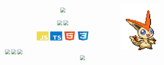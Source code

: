 

  <h1 align="center"> 
    
<img src="https://readme-typing-svg.herokuapp.com?font=Monoton&size=40&letterSpacing=3px&duration=2500&pause=500&color=E7CA91&background=C24D06B9&center=true&vCenter=true&width=900&height=100&lines=Opa%2C+j%C3%A1+nos+vimos+antes%3F;Se+n%C3%A3o%2C+prazer%2C+sou+o+Os%C3%A9ias!;Um+simples+ot%C3%A1rio+;que+gosta+de+aprender+e+criar">

  <img align="right" alt="Oséias-Victini" whidth="100" height="150" src="./Victini.gif">
    
  </h1>

  <div align="center" valign="top">

<img heigt="100em" src="https://github-readme-stats.vercel.app/api?username=Oseias-Augusto&show_icons=true&bg_color=e7ca91&title_color=000000&text_color=c24d06&icon_color=000000">

<img heigt="100em" src="https://github-readme-stats.vercel.app/api/top-langs/?username=Oseias-Augusto&show_icons=true&bg_color=e7ca91&title_color=000000&text_color=c24d06&icon_color=000000">

  </div>

<div align="center" valign="top"><br>
  <img align="center" alt="Js" height="30" width="40" src="https://raw.githubusercontent.com/devicons/devicon/master/icons/javascript/javascript-plain.svg">
  <img align="center" alt="Js" height="30" width="40" src="https://raw.githubusercontent.com/devicons/devicon/master/icons/typescript/typescript-plain.svg">
  <img align="center" alt="HTML" height="30" width="40" src="https://raw.githubusercontent.com/devicons/devicon/master/icons/html5/html5-original.svg">
  <img align="center" alt="CSS" height="30" width="40" src="https://raw.githubusercontent.com/devicons/devicon/master/icons/css3/css3-original.svg">
</div>

##

<div> 
  <a href="https://www.instagram.com/ze_augustofpm?igsh=ZGdlazBkMWhzcmVj" target="_blank"><img src="https://img.shields.io/badge/-Instagram-%23E4405F?style=for-the-badge&logo=instagram&logoColor=white" target="_blank"></a>
  <a href = "mailto: oseiasafpm@gmail.com"><img src="https://img.shields.io/badge/-Gmail-%23333?style=for-the-badge&logo=gmail&logoColor=white" target="_blank"></a>
  <a href="https://www.linkedin.com/in/os%C3%A9ias-augusto-ferreira-de-paula-melo-4a011a357?utm_source=share&utm_campaign=share_via&utm_content=profile&utm_medium=android_app" target="_blank"><img src="https://img.shields.io/badge/-LinkedIn-%230077B5?style=for-the-badge&logo=linkedin&logoColor=white" target="_blank"></a> 
</div>

<div align="center" valign="top">

  <img src="https://github-readme-streak-stats.herokuapp.com?user=Oseias-Augusto&border=c24d06&stroke=c24d06&background=e7ca91&fire=c24d06&ring=c24d06&currStreakNum=000000&sideNums=000000&c000000urrStreakLabel=251f13&sideLabels=251f13&dates=251f13">

</div>

